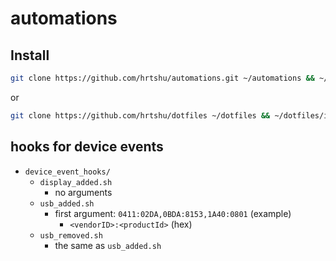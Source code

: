 # automations

## Install
```sh
git clone https://github.com/hrtshu/automations.git ~/automations && ~/automations/install
```

or

```sh
git clone https://github.com/hrtshu/dotfiles ~/dotfiles && ~/dotfiles/install
```

## hooks for device events
- `device_event_hooks/`
  - `display_added.sh`
    - no arguments
  - `usb_added.sh`
    - first argument: `0411:02DA,0BDA:8153,1A40:0801` (example)
      - `<vendorID>:<productId>` (hex)
  - `usb_removed.sh`
    - the same as `usb_added.sh`
